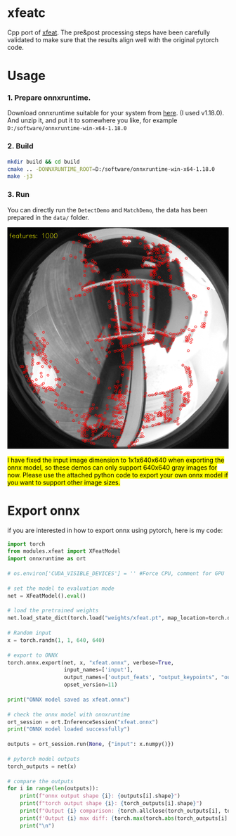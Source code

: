 # xfeatc
Cpp port of [xfeat](https://github.com/verlab/accelerated_features).
The pre&post processing steps have been carefully validated to make sure that the results align well with the original pytorch code.


# Usage
### 1. Prepare onnxruntime.    
Download onnxruntime suitable for your system from [here](https://github.com/microsoft/onnxruntime/releases).
  (I used v1.18.0). And unzip it, and put it to somewhere you like, for example `D:/software/onnxruntime-win-x64-1.18.0`

### 2. Build
```bash
mkdir build && cd build
cmake .. -DONNXRUNTIME_ROOT=D:/software/onnxruntime-win-x64-1.18.0
make -j3
```

### 3. Run
You can directly run the `DetectDemo` and `MatchDemo`, the data has been prepared in the `data/` folder.

![](assets/detect_output.png)

<mark> I have fixed the input image dimension to 1x1x640x640 when exporting the onnx model, so these demos can 
only support 640x640 gray images for now. Please use the attached python code to export your own onnx model if you want to support other image sizes.</mark>

# Export onnx
if you are interested in how to export onnx using pytorch, here is my code:

```python
import torch
from modules.xfeat import XFeatModel
import onnxruntime as ort

# os.environ['CUDA_VISIBLE_DEVICES'] = '' #Force CPU, comment for GPU

# set the model to evaluation mode
net = XFeatModel().eval()

# load the pretrained weights
net.load_state_dict(torch.load("weights/xfeat.pt", map_location=torch.device('cpu')))

# Random input
x = torch.randn(1, 1, 640, 640)

# export to ONNX
torch.onnx.export(net, x, "xfeat.onnx", verbose=True,
                  input_names=['input'],
                  output_names=['output_feats', "output_keypoints", "output_heatmap"],
                  opset_version=11)

print("ONNX model saved as xfeat.onnx")

# check the onnx model with onnxruntime
ort_session = ort.InferenceSession("xfeat.onnx")
print("ONNX model loaded successfully")

outputs = ort_session.run(None, {"input": x.numpy()})

# pytorch model outputs
torch_outputs = net(x)

# compare the outputs
for i in range(len(outputs)):
    print(f"onnx output shape {i}: {outputs[i].shape}")
    print(f"torch output shape {i}: {torch_outputs[i].shape}")
    print(f"Output {i} comparison: {torch.allclose(torch_outputs[i], torch.tensor(outputs[i]))}")
    print(f'Output {i} max diff: {torch.max(torch.abs(torch_outputs[i] - torch.tensor(outputs[i])))}')
    print("\n")

```





